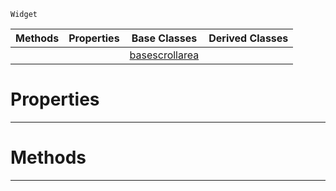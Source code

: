  `Widget`

|Methods|Properties|Base Classes|Derived Classes|
|---|---|---|---|
| | |[basescrollarea](https://github.com/PlasmaEngine/PlasmaDocs/blob/master/code_reference/class_reference/basescrollarea.markdown)| |


 #  Properties


---  
 #  Methods


---  
 

 